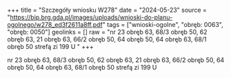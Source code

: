 +++
title = "Szczegóły wniosku W278"
date = "2024-05-23"
source = "https://bip.brg.gda.pl/images/uploads/wnioski-do-planu-ogolnego/w278_ed3f2611a8ff.pdf"
tags = ["wnioski-ogolne", "obręb: 0063", "obręb: 0050"]
geolinks = []
raw = "nr 23 obręb 63, 68/3 obręb 50, 62 obręb 63, 21 obręb 63, 66/2 obręb 50, 64 obręb 50, 64 obręb 63, 68/1 obręb 50 strefą zi  199 U  "
+++

nr 23 obręb 63, 68/3 obręb 50, 62 obręb 63, 21 obręb 63, 66/2 obręb
50, 64 obręb 50, 64 obręb 63, 68/1 obręb 50 strefą zi
 199
U 



